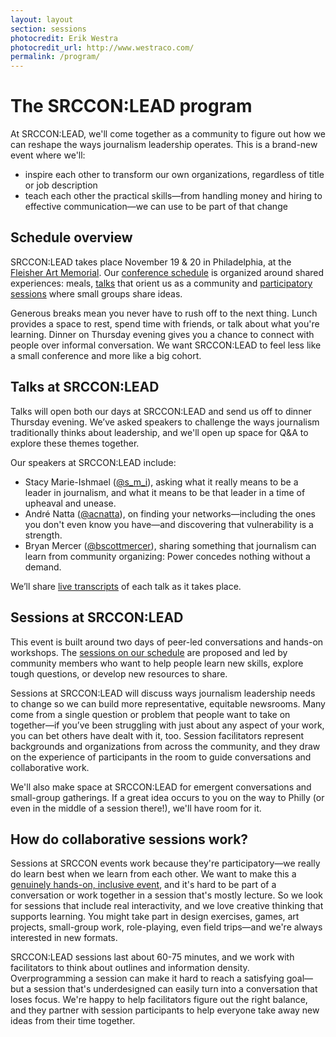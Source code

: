 ```yaml
---
layout: layout
section: sessions
photocredit: Erik Westra
photocredit_url: http://www.westraco.com/
permalink: /program/
---
```


# The SRCCON:LEAD program

At SRCCON:LEAD, we'll come together as a community to figure out how we can reshape the ways journalism leadership operates. This is a brand-new event where we'll:

* inspire each other to transform our own organizations, regardless of title or job description
* teach each other the practical skills—from handling money and hiring to effective communication—we can use to be part of that change

## Schedule overview

SRCCON:LEAD takes place November 19 & 20 in Philadelphia, at the [Fleisher Art Memorial](https://fleisher.org/). Our [conference schedule](/schedule) is organized around shared experiences: meals, [talks](#talks-at-srcconlead) that orient us as a community and [participatory sessions](#sessions-at-srcconlead) where small groups share ideas.

Generous breaks mean you never have to rush off to the next thing. Lunch provides a space to rest, spend time with friends, or talk about what you're learning. Dinner on Thursday evening gives you a chance to connect with people over informal conversation. We want SRCCON:LEAD to feel less like a small conference and more like a big cohort.

## Talks at SRCCON:LEAD

Talks will open both our days at SRCCON:LEAD and send us off to dinner Thursday evening. We’ve asked speakers to challenge the ways journalism traditionally thinks about leadership, and we'll open up space for Q&A to explore these themes together.

Our speakers at SRCCON:LEAD include:

* Stacy Marie-Ishmael ([@s_m_i](https://twitter.com/s_m_i)), asking what it really means to be a leader in journalism, and what it means to be that leader in a time of upheaval and unease.
* André Natta ([@acnatta](https://twitter.com/acnatta)), on finding your networks—including the ones you don't even know you have—and discovering that vulnerability is a strength.
* Bryan Mercer ([@bscottmercer](https://twitter.com/bscottmercer)), sharing something that journalism can learn from community organizing: Power concedes nothing without a demand.

We’ll share [live transcripts](/transcription) of each talk as it takes place.

## Sessions at SRCCON:LEAD

This event is built around two days of peer-led conversations and hands-on workshops. The [sessions on our schedule](/schedule) are proposed and led by community members who want to help people learn new skills, explore tough questions, or develop new resources to share. 

Sessions at SRCCON:LEAD will discuss ways journalism leadership needs to change so we can build more representative, equitable newsrooms. Many come from a single question or problem that people want to take on together—if you’ve been struggling with just about any aspect of your work, you can bet others have dealt with it, too. Session facilitators represent backgrounds and organizations from across the community, and they draw on the experience of participants in the room to guide conversations and collaborative work.

We'll also make space at SRCCON:LEAD for emergent conversations and small-group gatherings. If a great idea occurs to you on the way to Philly (or even in the middle of a session there!), we'll have room for it.

## How do collaborative sessions work?

Sessions at SRCCON events work because they're participatory—we really do learn best when we learn from each other. We want to make this a [genuinely hands-on, inclusive event](/participation), and it's hard to be part of a conversation or work together in a session that's mostly lecture. So we look for sessions that include real interactivity, and we love creative thinking that supports learning. You might take part in design exercises, games, art projects, small-group work, role-playing, even field trips—and we're always interested in new formats.

SRCCON:LEAD sessions last about 60-75 minutes, and we work with facilitators to think about outlines and information density. Overprogramming a session can make it hard to reach a satisfying goal—but a session that's underdesigned can easily turn into a conversation that loses focus. We're happy to help facilitators figure out the right balance, and they partner with session participants to help everyone take away new ideas from their time together.

